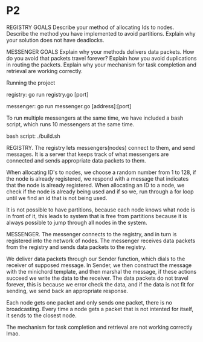 # P2
REGISTRY GOALS
 Describe your method of allocating Ids to nodes.
 Describe the method you have implemented to avoid partitions.
 Explain why your solution does not have deadlocks.


MESSENGER GOALS
 Explain why your methods delivers data packets. How do you
 avoid that packets travel forever?
 Explain how you avoid duplications in routing the packets.
 Explain why your mechanism for task completion and retrieval
 are working correctly.
 
 
 
 Running the project
 
  registry: 
   go run registry.go [port]
  
  messenger: 
   go run messenger.go [address]:[port]
  
  To run multiple messengers at the same time, 
  we have included a bash script, which runs 10 messengers at the same time.
  
  bash script: ./build.sh
  
 
 
 REGISTRY.
  The registry lets messengers(nodes) connect to them, and send messages. 
  It is a server that keeps track of what messengers are connected and sends appropriate data packets to them.
  
  
  
  When allocating ID's to nodes, we choose a random number from 1 to 128, 
  if the node is already registered, we respond with a message that indicates that the node is already registered.
  When allocating an ID to a node, we check if the node is already being used and if so we, 
  run through a for loop until we find an id that is not being used.
  
  It is not possible to have partitions, because each node knows what node is in front of it,
  this leads to system that is free from partitions because it is always possible to jump through all nodes in the system.
  
 
  
 
 MESSENGER.
  The messenger connects to the registry, and in turn is registered into the network of nodes. 
  The messenger receives data packets from the registry and sends data packets to the registry.
  
  We deliver data packets through our Sender function, which dials to the receiver of supposed message.
  In Sender, we then construct the message with the minichord template, and then marshal the message,
  if these actions succeed we write the data to the receiver. The data packets do not travel forever,
  this is because we error check the data, and if the data is not fit for sending, we send back an appropriate response.
  
  Each node gets one packet and only sends one packet, there is no broadcasting. Every time a node gets a packet that is not intented for itself,
  it sends to the closest node.
  
  The mechanism for task completion and retrieval are not working correctly lmao.
  

